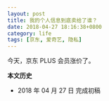 ```yaml
---
layout: post
title: 我的个人信息到底卖给了谁？
date: 2018-04-27 18:16:38+0800
category: life
tags: [京东, 爱奇艺, 隐私]
---
```


今天，京东 PLUS 会员涨价了。

**本文历史**

* 2018 年 04 月 27 日 完成初稿
